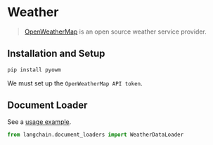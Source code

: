 # Weather

>[OpenWeatherMap](https://openweathermap.org/) is an open source weather service provider.



## Installation and Setup

```bash
pip install pyowm
```

We must set up the `OpenWeatherMap API token`.

## Document Loader

See a [usage example](../modules/indexes/document_loaders/examples/weather.ipynb).

```python
from langchain.document_loaders import WeatherDataLoader
```
